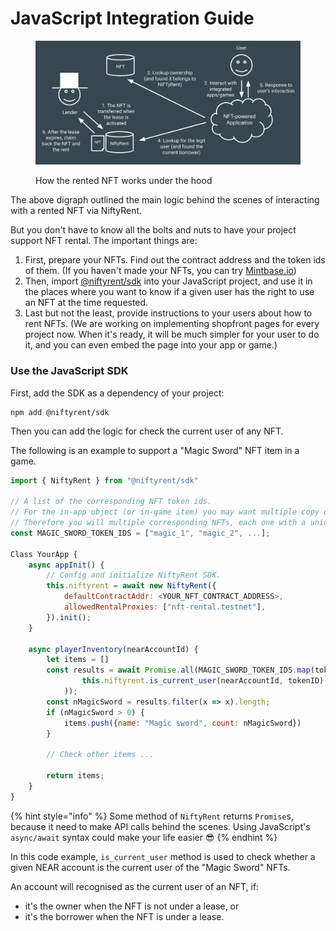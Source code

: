 # JavaScript Integration Guide

<figure><img src="../../.gitbook/assets/image (2) (1).png" alt=""><figcaption><p>How the rented NFT works under the hood</p></figcaption></figure>

The above digraph outlined the main logic behind the scenes of interacting with a rented NFT via NiftyRent.

But you don't have to know all the bolts and nuts to have your project support NFT rental. The important things are:

1. First, prepare your NFTs. Find out the contract address and the token ids of them. (If you haven't made your NFTs, you can try [Mintbase.io](htttps://mintbase.io))
2. Then, import [@niftyrent/sdk](https://www.npmjs.com/package/@niftyrent/sdk) into your JavaScript project, and use it in the places where you want to know if a given user has the right to use an NFT at the time requested.
3. Last but not the least, provide instructions to your users about how to rent NFTs. (We are working on implementing shopfront pages for every project now. When it's ready, it will be much simpler for your user to do it, and you can even embed the page into your app or game.)

### Use the JavaScript SDK

First, add the SDK as a dependency of your project:

```
npm add @niftyrent/sdk
```

Then you can add the logic for check the current user of any NFT.

The following is an example to support a "Magic Sword" NFT item in a game.

```javascript
import { NiftyRent } from "@niftyrent/sdk"

// A list of the corresponding NFT token ids.
// For the in-app object (or in-game item) you may want multiple copy of it.
// Therefore you will multiple corresponding NFTs, each one with a unique token id.
const MAGIC_SWORD_TOKEN_IDS = ["magic_1", "magic_2", ...];

Class YourApp {
    async appInit() {
        // Config and initialize NiftyRent SDK.
        this.niftyrent = await new NiftyRent({
            defaultContractAddr: <YOUR_NFT_CONTRACT_ADDRESS>,
            allowedRentalProxies: ["nft-rental.testnet"],
        }).init();
    }
    
    async playerInventory(nearAccountId) {
        let items = []
        const results = await Promise.all(MAGIC_SWORD_TOKEN_IDS.map(tokenId =>
                this.niftyrent.is_current_user(nearAccountId, tokenID)
            ));
        const nMagicSword = results.filter(x => x).length;
        if (nMagicSword > 0) {
            items.push({name: "Magic sword", count: nMagicSword})
        }
        
        // Check other items ...
        
        return items;
    }
}
```

{% hint style="info" %}
Some method of `NiftyRent` returns `Promise`s, because it need to make API calls behind the scenes. Using JavaScript's `async/await` syntax could make your life easier :sunglasses:
{% endhint %}

In this code example, `is_current_user` method is used to check whether a given NEAR account is the current user of the "Magic Sword" NFTs.

An account will recognised as the current user of an NFT, if:

* it's the owner when the NFT is not under a lease, or
* it's the borrower when the NFT is under a lease.


